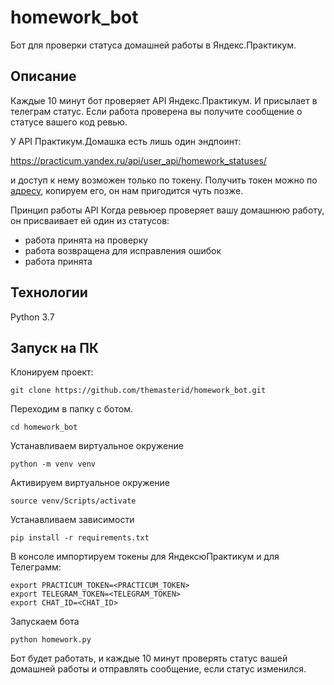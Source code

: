 # homework_bot
Бот для проверки статуса домашней работы в Яндекс.Практикум.
## Описание

Каждые 10 минут бот проверяет API Яндекс.Практикум. И присылает в телеграм статус. Если работа проверена вы получите сообщение о статусе вашего код ревью.

У API Практикум.Домашка есть лишь один эндпоинт:

https://practicum.yandex.ru/api/user_api/homework_statuses/

и доступ к нему возможен только по токену.
Получить токен можно по [адресу](https://oauth.yandex.ru/authorize?response_type=token&client_id=1d0b9dd4d652455a9eb710d450ff456a "Полная ссылка на Яндекс.Практикум."), копируем его, он нам пригодится чуть позже.

Принцип работы API
Когда ревьюер проверяет вашу домашнюю работу, он присваивает ей один из статусов:

* работа принята на проверку
* работа возвращена для исправления ошибок
* работа принята

## Технологии 

Python 3.7

## Запуск на ПК
Клонируем проект:

    git clone https://github.com/themasterid/homework_bot.git
    
Переходим в папку с ботом.

    cd homework_bot
Устанавливаем виртуальное окружение

    python -m venv venv
Активируем виртуальное окружение

    source venv/Scripts/activate
Устанавливаем зависимости

    pip install -r requirements.txt
В консоле импортируем токены для ЯндексюПрактикум и для Телеграмм:

    export PRACTICUM_TOKEN=<PRACTICUM_TOKEN>
    export TELEGRAM_TOKEN=<TELEGRAM_TOKEN>
    export CHAT_ID=<CHAT_ID>
Запускаем бота

    python homework.py
Бот будет работать, и каждые 10 минут проверять статус вашей домашней работы и отправлять сообщение, если статус изменился.
